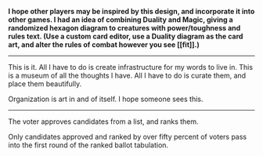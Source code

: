 **I hope other players may be inspired by this design, and incorporate it into other games. I had an idea of combining Duality and Magic, giving a randomized hexagon diagram to creatures with power/toughness and rules text. (Use a custom card editor, use a Duality diagram as the card art, and alter the rules of combat however you see [[fit]].)**
* * * 
This is it. All I have to do is create infrastructure for my words to live in. This is a museum of all the thoughts I have. All I have to do is curate them, and place them beautifully.

Organization is art in and of itself. I hope someone sees this.
* * *
The voter approves candidates from a list, and ranks them.  
  
Only candidates approved and ranked by over fifty percent of voters pass into the first round of the ranked ballot tabulation.